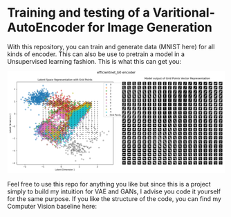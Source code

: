 # Training and testing of a Varitional-AutoEncoder for Image Generation

With this repository, you can train and generate data (MNIST here) for all kinds of encoder. This can also be use to pretrain a model in a Unsupervised learning fashion.
This is what this can get you:


![](plots/efficientnet_b0.png)

Feel free to use this repo for anything you like but since this is a project simply to build my intuition for VAE and GANs, I advise you code it yourself for the same purpose.
If you like the structure of the code, you can find my Computer Vision baseline here: 